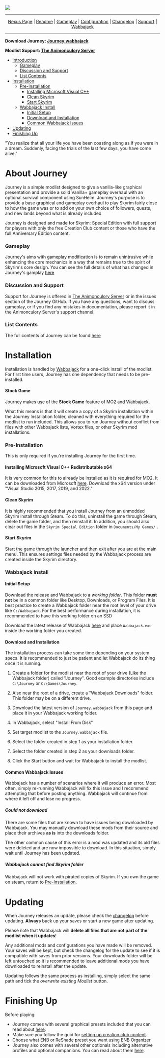 ![](https://github.com/SiraMirai/journey/raw/main/images/Journey%20Banner.png)

---

<p align="center">
<a href="https://www.nexusmods.com/skyrimspecialedition/mods/65229"?>Nexus Page</a> | <a href="https://github.com/SiraMirai/journey/blob/main/README.md"?>Readme</a> | <a href= "https://github.com/SiraMirai/journey/blob/main/GAMEPLAY.md"?>Gameplay</a> | <a href= "https://github.com/SiraMirai/journey/blob/main/CONFIGURATION.md"?>Configuration</a> | <a href="https://github.com/SiraMirai/journey/blob/main/CHANGELOG.md"?>Changelog</a> | <a href="https://github.com/SiraMirai/journey/blob/main/SUPPORT.md"?>Support</a> | <a href="https://www.wabbajack.org/">Wabbajack</a>
</p>

---

**Download Journey: [Journey.wabbajack](https://github.com/SiraMirai/journey/releases/download/1.0-beta5.0.0/Journey-1.0-Beta-5.0.0.wabbajack)**

**Modlist Support: [The Animonculory Server](https://discord.gg/DffHKcszfg)**

- [Introduction](#about-journey)
	- [Gameplay](#gameplay)
	- [Discussion and Support](#discussion-and-support)
	- [List Contents](#list-contents)
- [Installation](#installation)
	- [Pre-Installation](#pre-installation)
		- [Installing Microsoft Visual C++](#installing-microsoft-visual-c++-redistributable-x64)
		- [Clean Skyrim](#clean-skyrim)
		- [Start Skyrim](#start-skyrim)
	- [Wabbajack Install](#wabbajack-install)
		- [Initial Setup](#initial-setup)
		- [Download and Installation](#download-and-installation)
		- [Common Wabbajack Issues](#common-wabbajack-issues)
- [Updating](#updating)
- [Finishing Up](#finishing-up)

"You realize that all your life you have been coasting along as if you were in a dream. Suddenly, facing the trials of the last few days, you have come alive."

# About Journey

Journey is a simple modlist designed to give a vanilla-like graphical presentation and provide a solid Vanilla+ gameplay overhaul with an optional survival component using SunHelm. Journey's purpose is to provide a base graphical and gameplay overhaul to play Skyrim fairly close to how the game was or to add on your own choice of followers, quests, and new lands beyond what is already included.

Journey is designed and made for Skyrim: Special Edition with full support for players with only the free Creation Club content or those who have the full Anniversary Edition content.

### Gameplay

Journey's aims with gameplay modification is to remain unintrusive while enhancing the core mechanics in a way that remains true to the spirit of Skyrim's core design. You can see the full details of what has changed in Journey's gamplay [here](https://github.com/SiraMirai/journey/blob/main/GAMEPLAY.md)

### Discussion and Support

Support for Journey is offered in [The Animonculory Server](https://discord.gg/DffHKcszfg) or in the issues section of the Journey GitHub. If you have any questions, want to discuss gameplay, or if you find any mistakes in documentation, please report it in the Animonculory Server's support channel.

### List Contents

The full contents of Journey can be found [here](https://loadorderlibrary.com/lists/journey-a-vanilla-modlist)

# Installation

Installation is handled by [Wabbajack](https://www.wabbajack.org/#/) for a one-click install of the modlist. For first time users, Journey has one dependency that needs to be pre-installed.

#### Stock Game
Journey makes use of the **Stock Game** feature of MO2 and Wabbajack.

What this means is that it will create a copy of a Skyrim installation within the Journey Installation folder, cleaned with everything required for the modlist to run included. This allows you to run Journey without conflict from files with other Wabbajack lists, Vortex files, or other Skyrim mod installations.

### Pre-Installation

This is only required if you're installing Journey for the first time.

#### Installing Microsoft Visual C++ Redistributable x64

It is very common for this to already be installed as it is required for MO2. It can be downloaded from Microsoft [here](https://docs.microsoft.com/en-us/cpp/windows/latest-supported-vc-redist). Download the x64 version under "Visual Studio 2015, 2017, 2019, and 2022."

#### Clean Skyrim
It is highly recommended that you install Journey from an unmodded Skyrim install through Steam. To do this, uninstall the game through Steam, delete the game folder, and then reinstall it. In addition, you should also clear out files in the `Skyrim Special Edition` folder in `Documents/My Games/` .

#### Start Skyrim
Start the game through the launcher and then exit after you are at the main menu. This ensures settings files needed by the Wabbajack process are created inside the Skyrim directory.

### Wabbajack Install

#### Initial Setup
Download the release and Wabbajack to a _working folder_. This folder **must not** be in a common folder like Desktop, Downloads, or Program Files. It is best practice to create a Wabbajack folder near the root level of your drive like `C:/Wabbajack`. For the best performance during installation, it is recommended to have this working folder on an SSD

Download the latest release of Wabbajack [here](https://www.wabbajack.org/#/) and place `Wabbajack.exe` inside the working folder you created.

#### Download and Installation
The installation process can take some time depending on your system specs. It is recommended to just be patient and let Wabbajack do its thing once it is running.

1. Create a folder for the modlist near the root of your drive (Like the Wabbajack folder) called "Journey". Good example directories include `C:\Journey` or `C:\Games\Journey`.
  
2. Also near the root of a drive, create a "Wabbajack Downloads" folder. This folder may be on a different drive.
  
3. Download the latest version of `Journey.wabbajack` from this page and place it in your Wabbajack working folder.
  
4. In Wabbajack, select "Install From Disk"
  
5. Set target modlist to the `Journey.wabbajack` file.
  
6. Select the folder created in step 1 as your installation folder.
  
7. Select the folder created in step 2 as your downloads folder.
  
8. Click the Start button and wait for Wabbajack to install the modlist.
  

#### Common Wabbajack Issues
Wabbajack has a number of scenarios where it will produce an error. Most often, simply re-running Wabbajack will fix this issue and I recommend attempting that before posting anything. Wabbajack will continue from where it left off and lose no progress.

##### Could not download
There are some files that are known to have issues being downloaded by Wabbajack. You may manually download these mods from their source and place their archives **as is** into the downloads folder.

The other common cause of this error is a mod was updated and its old files were deleted and are now impossible to download. In this situation, simply wait until Journey has been updated.

##### Wabbajack cannot find Skyrim folder
Wabbajack will not work with pirated copies of Skyrim. If you own the game on steam, return to [Pre-Installation](#pre-installation).

# Updating
When Journey releases an update, please check the [changelog](https://github.com/SiraMirai/journey/blob/main/CHANGELOG.md) before updating. **Always** back up your saves or start a new game after updating.

Please note that Wabbajack will **delete all files that are not part of the modlist when it updates**! 

Any additional mods and configurations you have made will be removed. Your saves will be kept, but check the changelog for the update to see if it is compatible with saves from prior versions. Your downloads folder will be left untouched so it is recommended to leave additional mods you have downloaded to reinstall after the update.

Updating follows the same process as installing, simply select the same path and tick the _overwrite existing Modlist_ button.

# Finishing Up
Before playing
- Journey comes with several graphical presets included that you can read about [here](https://github.com/SiraMirai/journey/blob/main/CONFIGURATION.md#graphics-options).
- Make sure you follow the guid for [setting up creation club content](https://github.com/SiraMirai/journey/blob/main/CONFIGURATION.md#anniversary-edition).
- Choose what ENB or ReShade preset you want using [ENB Organizer](https://github.com/SiraMirai/journey/blob/main/CONFIGURATION.md#enb-organizer)
- Journey also comes with several other optionals including alternative profiles and optional companions. You can read about them [here](https://github.com/SiraMirai/journey/blob/main/CONFIGURATION.md#optionals).